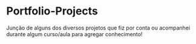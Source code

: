 # Portfolio-Projects
Junção de alguns dos diversos projetos que fiz por conta ou acompanhei durante algum curso/aula para agregar conhecimento!
